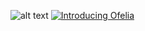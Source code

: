 ![alt text](https://raw.githubusercontent.com/cuinjune/ofxOfelia/master/doc/Ofelia.png)
[![Introducing Ofelia](http://img.youtube.com/vi/1l9YVouxqk0/0.jpg)](http://www.youtube.com/watch?v=1l9YVouxqk0)